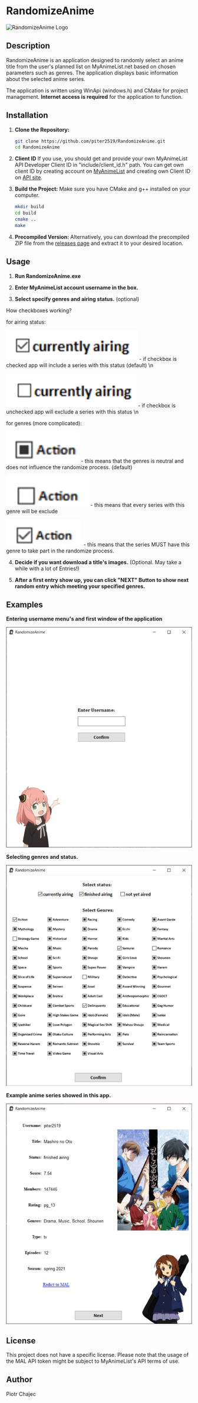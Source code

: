 # RandomizeAnime

![RandomizeAnime Logo](res/ico/RandomizeAnime.ico)

## Description

RandomizeAnime is an application designed to randomly select an anime title from the user's planned list on MyAnimeList.net based on chosen parameters such as genres. The application displays basic information about the selected anime series.

The application is written using WinApi (windows.h) and CMake for project management. **Internet access is required** for the application to function.

## Installation

1. **Clone the Repository:**
    ```sh
    git clone https://github.com/piter2519/RandomizeAnime.git
    cd RandomizeAnime
    ```

2. **Client ID**
    If you use, you should get and provide your own MyAnimeList API Developer Client ID in "include/client_id.h" path. You can get own client ID by creating account on [MyAnimeList](https://myanimelist.net/) and creating own Client ID on [API site](https://myanimelist.net/apiconfig).

3. **Build the Project:**
    Make sure you have CMake and g++ installed on your computer.
    ```sh
    mkdir build
    cd build
    cmake ..
    make
    ```

4. **Precompiled Version:**
    Alternatively, you can download the precompiled ZIP file from the [releases page](https://github.com/piter2519/RandomizeAnime/releases) and extract it to your desired location.

## Usage
1. **Run RandomizeAnime.exe**

2. **Enter MyAnimeList account username in the box.**

3. **Select specify genres and airing status.** (optional)

How checkboxes working?

for airing status:

![status checked](preview/image-1.png) - if checkbox is checked app will include a series with this status (default) \n

![status unchecked](preview/image-2.png) - if checkbox is unchecked app will exclude a series with this status \n

for genres (more complicated): 

![genres neutral](preview/image-3.png) - this means that the genres is neutral and does not influence the randomize process. (default)

![genres unchecked](preview/image-4.png) - this means that every series with this genre will be exclude

![genres checked](preview/image-5.png) - this means that the series MUST have this genre to take part in the randomize process.

4. **Decide if you want download a title's images.** (Optional. May take a while with a lot of Entries!) 

5. **After a first entry show up, you can click "NEXT" Button to show next random entry which meeting your specified genres.**

## Examples

**Entering username menu's and first window of the application**

![Entering username menu](preview/image-6.png) 

**Selecting genres and status.**

![genres menu](preview/image-7.png)

**Example anime series showed in this app.**

![Example](preview/image-8.png)

## License

This project does not have a specific license. Please note that the usage of the MAL API token might be subject to MyAnimeList's API terms of use.

## Author

Piotr Chajec

